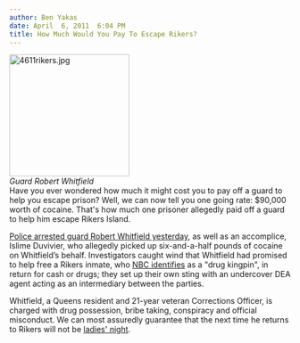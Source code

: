 ```yaml
---
author: Ben Yakas
date: April  6, 2011  6:04 PM
title: How Much Would You Pay To Escape Rikers?
---
```


<p><span class="mt-enclosure mt-enclosure-image" style="display: inline;"> </span></p><div class="image-left" style=" width:215px; "> <img alt="4611rikers.jpg" src="https://web.archive.org/web/20130402065017im_/http://gothamist.com/attachments/byakas/4611rikers.jpg" width="215" height="219"> <br> <i>Guard Robert Whitfield</i></div> Have you ever wondered how much it might cost you to pay off a guard to help you escape prison? Well, we can now tell you one going rate: $90,000 worth of cocaine. That&apos;s how much one prisoner allegedly paid off a guard to help him escape Rikers Island. <p></p>

<p><a href="https://web.archive.org/web/20130402065017/http://www.nypost.com/p/news/local/rikers_guard_busted_for_allegedly_agmQbiHcoGCQYq47kq6CNP?CMP=OTC-rss&amp;FEEDNAME=">Police arrested guard Robert Whitfield yesterday</a>, as well as an accomplice, Islime Duvivier, who allegedly picked up six-and-a-half pounds of cocaine on Whitfield&#x2019;s behalf. Investigators caught wind that Whitfield had promised to help free a Rikers inmate, who <a href="https://web.archive.org/web/20130402065017/http://www.nbcnewyork.com/news/local/Playing-the-dope-Correction-officer-wanted-cocaine-to-help-jail-break-119325549.html">NBC identifies</a> as a &quot;drug kingpin&quot;, in return for cash or drugs; they set up their own sting with an undercover DEA agent acting as an intermediary between the parties. </p>

<p>Whitfield, a Queens resident and 21-year veteran Corrections Officer, is charged with drug possession, bribe taking, conspiracy and official misconduct. We can most assuredly guarantee that the next time he returns to Rikers will not be <a href="https://web.archive.org/web/20130402065017/http://gothamist.com/2011/03/20/rikers_is_for_lovers.php">ladies&apos; night</a>.</p>